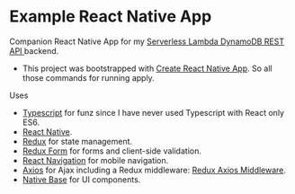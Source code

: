 # Example React Native App

Companion React Native App for my [Serverless Lambda DynamoDB REST API
](https://github.com/KamiMoon/aws-serverless-learning) backend.

- This project was bootstrapped with [Create React Native App](https://github.com/react-community/create-react-native-app). So all those commands for running apply.

Uses

- [Typescript](https://github.com/Microsoft/TypeScript-React-Native-Starter#typescript-react-native-starter) for funz since I have never used Typescript with React only ES6.
- [React Native](https://facebook.github.io/react-native/).
- [Redux](https://redux.js.org/) for state management.
- [Redux Form](https://redux-form.com/7.4.2/) for forms and client-side validation.
- [React Navigation](https://reactnavigation.org/) for mobile navigation.
- [Axios](https://github.com/axios/axios) for Ajax including a Redux middleware: [Redux Axios Middleware](https://github.com/svrcekmichal/redux-axios-middleware).
- [Native Base](https://nativebase.io/) for UI components.

